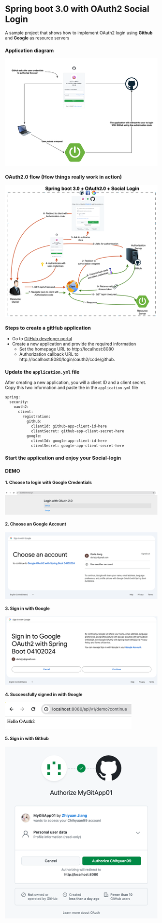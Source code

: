 # Spring boot 3.0 with OAuth2 Social Login

A sample project that shows how to implement OAuth2 login using **Github** and **Google** as resource servers

### Application diagram

![Diagram](./diagram.png?raw=true "Diagram")

### OAuth2.0 flow (How things really work in action)

![Diagram](./oauth2-flow.png?raw=true "OAuth 2.0 flow diagram")

### Steps to create a gitHub application
* Go to [GitHub developer portal](https://github.com/settings/developers)
* Create a new application and provide the required information
  * Set the homepage URL to http://localhost:8080
  * Authorization callback URL to http://localhost:8080/login/oauth2/code/github.

### Update the `application.yml` file
After creating a new application, you will a client ID and a client secret. Copy this two information and paste the in the `application.yml` file

```
spring:
  security:
    oauth2:
      client:
        registration:
          github:
            clientId: github-app-client-id-here
            clientSecret: github-app-client-secret-here
          google:
            clientId: google-app-client-id-here
            clientSecret: google-app-client-secret-here
```

### Start the application and enjoy your Social-login

### DEMO
#### 1. Choose to login with Google Credentials
<img src="images/1.png">

#### 2. Choose an Google Account
<img src="images/2.png">

#### 3. Sign in with Google
<img src="images/3.png">

#### 4. Successfully signed in with Google
<img src="images/4.png">

#### 5. Sign in with Github
<img src="images/5.png">